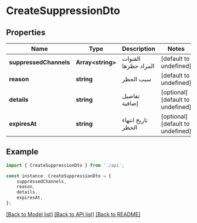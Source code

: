 # CreateSuppressionDto


## Properties

Name | Type | Description | Notes
------------ | ------------- | ------------- | -------------
**suppressedChannels** | **Array&lt;string&gt;** | القنوات المراد حظرها | [default to undefined]
**reason** | **string** | سبب الحظر | [default to undefined]
**details** | **string** | تفاصيل إضافية | [optional] [default to undefined]
**expiresAt** | **string** | تاريخ انتهاء الحظر | [optional] [default to undefined]

## Example

```typescript
import { CreateSuppressionDto } from './api';

const instance: CreateSuppressionDto = {
    suppressedChannels,
    reason,
    details,
    expiresAt,
};
```

[[Back to Model list]](../README.md#documentation-for-models) [[Back to API list]](../README.md#documentation-for-api-endpoints) [[Back to README]](../README.md)
